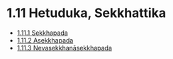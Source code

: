 

# 1.11 Hetuduka, Sekkhattika

* [1.11.1 Sekkhapada](1.11/1.11.1.md)
* [1.11.2 Asekkhapada](1.11/1.11.2.md)
* [1.11.3 Nevasekkhanāsekkhapada](1.11/1.11.3.md)



